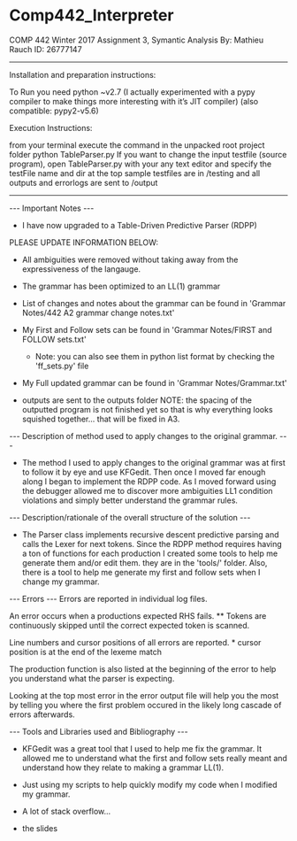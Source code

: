 # Comp442_Interpreter

COMP 442 Winter 2017 Assignment 3, Symantic Analysis
By: Mathieu Rauch
ID: 26777147

----------------------------------------------------------------------------

Installation and preparation instructions:

To Run you need python ~v2.7
(I actually experimented with a pypy compiler to make things more interesting with it’s JIT compiler)
    (also compatible: pypy2-v5.6)

Execution Instructions:

from your terminal execute the command in the unpacked root project folder
    python TableParser.py
If you want to change the input testfile (source program),
    open TableParser.py with your any text editor and specify the testFile name and dir at the top
sample testfiles are in /testing and all outputs and errorlogs are sent to /output


----------------------------------------------------------------------------

--- Important Notes ---
- I have now upgraded to a Table-Driven Predictive Parser (RDPP)

PLEASE UPDATE INFORMATION BELOW:

- All ambiguities were removed without taking away from the expressiveness of the langauge.
- The grammar has been optimized to an LL(1) grammar

- List of changes and notes about the grammar can be found in
    'Grammar Notes/442 A2 grammar change notes.txt'

- My First and Follow sets can be found in
    'Grammar Notes/FIRST and FOLLOW sets.txt'
    - Note: you can also see them in python list format by checking the 'ff_sets.py' file

- My Full updated grammar can be found in
    'Grammar Notes/Grammar.txt'

- outputs are sent to the outputs folder
    NOTE: the spacing of the outputted program is not finished yet so that is why everything looks squished together... that will be fixed in A3.

--- Description of method used to apply changes to the original grammar. ---
- The method I used to apply changes to the original grammar was at first to follow it by eye and use KFGedit. Then once I moved far enough along I began to implement the RDPP code. As I moved forward using the debugger allowed me to discover more ambiguities LL1 condition violations and simply better understand the grammar rules.


--- Description/rationale of the overall structure of the solution ---
- The Parser class implements recursive descent predictive parsing and calls the Lexer for next tokens. Since the RDPP method requires having a ton of functions for each production I created some tools to help me generate them and/or edit them. they are in the 'tools/' folder. Also, there is a tool to help me generate my first and follow sets when I change my grammar.


--- Errors ---
Errors are reported in individual log files.

An error occurs when a productions expected RHS fails.
** Tokens are continuously skipped until the correct expected token is scanned.

Line numbers and cursor positions of all errors are reported.
    * cursor position is at the end of the lexeme match

The production function is also listed at the beginning of the error to help you understand what the parser is expecting.

Looking at the top most error in the error output file will help you the most by telling you where the first problem occured in the likely long cascade of errors afterwards.


--- Tools and Libraries used and Bibliography ---
- KFGedit was a great tool that I used to help me fix the grammar.
    It allowed me to understand what the first and follow sets really meant and understand how they relate to making a grammar LL(1).
- Just using my scripts to help quickly modify my code when I
    modified my grammar.

- A lot of stack overflow...
- the slides

